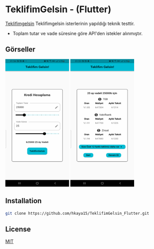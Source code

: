 # TeklifimGelsin - (Flutter)

[Teklifimgelsin](https://teklifimgelsin.com/) Teklifimgelsin isterlerinin yapıldığı teknik testtir.
* Toplam tutar ve vade süresine göre API'den istekler alınmıştır.
## Görseller

<img src="img/flutter_01.png" width="200" height="400"/>
<img src="img/flutter_02.png" width="200" height="400"/>


## Installation
```bash
git clone https://github.com/hkaya15/TeklifimGelsin_Flutter.git
```
## License 
[MIT](https://choosealicense.com/licenses/mit/)